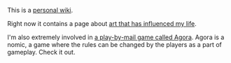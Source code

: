 This is a [personal wiki](personal_wiki).

Right now it contains a page about [art that has influenced my life](influential_art).

I'm also extremely involved in [a play-by-mail game called Agora](https://agoranomic.org/). Agora is a nomic, a game where the rules can be changed by the players as a part of gameplay. Check it out.
